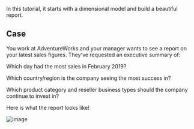 In this tutorial, it starts with a dimensional model and build a beautiful report.

## Case
You work at AdventureWorks and your manager wants to see a report on your latest sales figures. They've requested an executive summary of:

Which day had the most sales in February 2019?

Which country/region is the company seeing the most success in?

Which product category and reseller business types should the company continue to invest in?


Here is what the report looks like!

![image](https://github.com/user-attachments/assets/184e50e2-e438-4592-8722-f7fb9cbdf81e)

